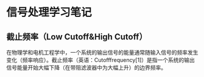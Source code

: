 # 信号处理学习笔记

## 截止频率（Low Cutoff&High Cutoff）

在物理学和电机工程学中，一个系统的输出信号的能量通常随输入信号的频率发生变化（频率响应）。截止频率（英语：Cutofffrequency[1]）是指一个系统的输出信号能量开始大幅下降（在带阻滤波器中为大幅上升）的边界频率。

